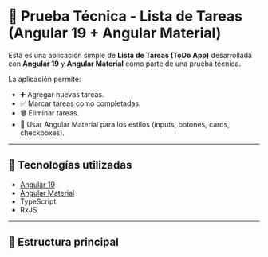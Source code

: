 # 📝 Prueba Técnica - Lista de Tareas (Angular 19 + Angular Material)

Esta es una aplicación simple de **Lista de Tareas (ToDo App)** desarrollada con **Angular 19** y **Angular Material** como parte de una prueba técnica.  

La aplicación permite:
- ➕ Agregar nuevas tareas.  
- ✅ Marcar tareas como completadas.  
- 🗑️ Eliminar tareas.  
- 🎨 Usar Angular Material para los estilos (inputs, botones, cards, checkboxes).  

---

## 🚀 Tecnologías utilizadas
- [Angular 19](https://angular.dev/)  
- [Angular Material](https://material.angular.io/)  
- TypeScript  
- RxJS  

---

## 📂 Estructura principal

